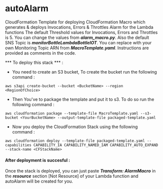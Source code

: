# autoAlarm
CloudFormation Template for deploying CloudFormation Macro which generates &amp; deploys Invocations, Errors &amp; Throttles Alarm for the Lambda functions
The default Threshold values for Invocations, Errors and Throttles is 5. You can change the values from ***alarm_macro.py***. Also the default SNS Topic is ***monitorBottleLambdaBottleIOT***. You can replace with your own Monitoring Topic ARN from ***MacroTemplate.yaml***. Instructions are provided as comments in the code.

*** To deploy this stack *** :
- You need to create an S3 bucket, To create the bucket run the following command :
```
aws s3api create-bucket --bucket <BucketName> --region <RegionOfChoice>
```
- Then You've to package the template and put it to s3. To do so run the following command : 
```
aws cloudformation package --template-file MacroTemplate.yaml --s3-bucket <YourBucketName> --output-template-file packaged-template.yaml
```

- Now you deploy the CloudFormation Stack using the following command : 
```
aws cloudformation deploy --template-file packaged-template.yaml --capabilities CAPABILITY_IA CAPABILITY_NAMED_IAM CAPABILITY_AUTO_EXPAND --stack-name <CFStackName>
```

#### After deployment is succesful : 
Once the stack is deployed, you can just paste ***Transform: AlarmMacro*** in the ***resource*** section [Not Resource] of your Lambda function and autoAlarm will be created for you.